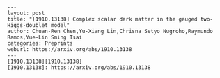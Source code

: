     ---
    layout: post
    title: "[1910.13138] Complex scalar dark matter in the gauged two-Higgs-doublet model"
    author: Chuan-Ren Chen,Yu-Xiang Lin,Chrisna Setyo Nugroho,Raymundo Ramos,Yue-Lin Sming Tsai
    categories: Preprints
    weburl: https://arxiv.org/abs/1910.13138
    ---
    [1910.13138][1910.13138]
    [1910.13138]: https://arxiv.org/abs/1910.13138
